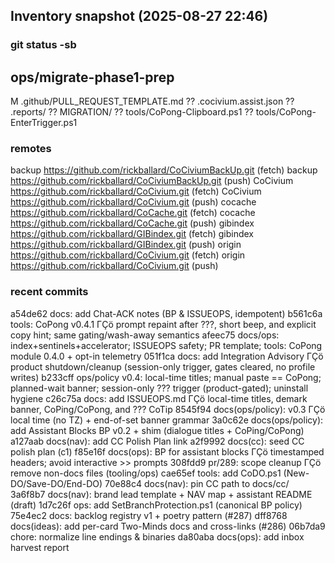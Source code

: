 <!-- status: stub; target: 150+ words -->
## Inventory snapshot (2025-08-27 22:46)

### git status -sb
## ops/migrate-phase1-prep
 M .github/PULL_REQUEST_TEMPLATE.md
?? .cocivium.assist.json
?? .reports/
?? MIGRATION/
?? tools/CoPong-Clipboard.ps1
?? tools/CoPong-EnterTrigger.ps1


### remotes
backup  https://github.com/rickballard/CoCiviumBackUp.git (fetch)
backup  https://github.com/rickballard/CoCiviumBackUp.git (push)
CoCivium  https://github.com/rickballard/CoCivium.git (fetch)
CoCivium  https://github.com/rickballard/CoCivium.git (push)
cocache  https://github.com/rickballard/CoCache.git (fetch)
cocache  https://github.com/rickballard/CoCache.git (push)
gibindex  https://github.com/rickballard/GIBindex.git (fetch)
gibindex  https://github.com/rickballard/GIBindex.git (push)
origin  https://github.com/rickballard/CoCivium.git (fetch)
origin  https://github.com/rickballard/CoCivium.git (push)


### recent commits
a54de62 docs: add Chat-ACK notes (BP & ISSUEOPS, idempotent)
b561c6a tools: CoPong v0.4.1 ΓÇö prompt repaint after ???, short beep, and explicit copy hint; same gating/wash-away semantics
afeec75 docs/ops: index+sentinels+accelerator; ISSUEOPS safety; PR template; tools: CoPong module 0.4.0 + opt-in telemetry
051f1ca docs: add Integration Advisory ΓÇö product shutdown/cleanup (session-only trigger, gates cleared, no profile writes)
b233cff ops/policy v0.4: local-time titles; manual paste == CoPong; planned-wait banner; session-only ??? trigger (product-gated); uninstall hygiene
c26c75a docs: add ISSUEOPS.md ΓÇö local-time titles, demark banner, CoPing/CoPong, and ??? CoTip
8545f94 docs(ops/policy): v0.3 ΓÇö local time (no TZ) + end-of-set banner grammar
3a0c62e docs(ops/policy): add Assistant Blocks BP v0.2 + shim (dialogue titles + CoPing/CoPong)
a127aab docs(nav): add CC Polish Plan link
a2f9992 docs(cc): seed CC polish plan (c1)
f85e16f docs(ops): BP for assistant blocks ΓÇö timestamped headers; avoid interactive >> prompts
308fdd9 pr/289: scope cleanup ΓÇö remove non-docs files (tooling/ops)
cae65ef tools: add CoDO.ps1 (New-DO/Save-DO/End-DO)
70e88c4 docs(nav): pin CC path to docs/cc/
3a6f8b7 docs(nav): brand lead template + NAV map + assistant README (draft)
1d7c26f ops: add SetBranchProtection.ps1 (canonical BP policy)
75e4ec2 docs: backlog registry v1 + poetry pattern (#287)
dff8768 docs(ideas): add per-card Two-Minds docs and cross-links (#286)
06b7da9 chore: normalize line endings & binaries
da80aba docs(ops): add inbox harvest report






